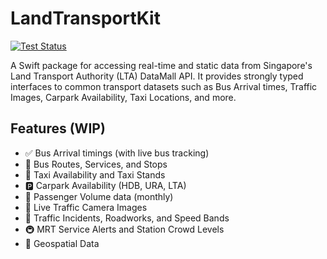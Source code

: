 # LandTransportKit

[![Test Status](https://github.com/stuartbreckenridge/LandTransportKit/actions/workflows/build.yml/badge.svg)](https://github.com/stuartbreckenridge/LandTransportKit/actions/workflows/build.yml)

A Swift package for accessing real-time and static data from Singapore's Land Transport Authority (LTA) DataMall API. It provides strongly typed interfaces to common transport datasets such as Bus Arrival times, Traffic Images, Carpark Availability, Taxi Locations, and more.

## Features (WIP)

- ✅ Bus Arrival timings (with live bus tracking)
- 🚏 Bus Routes, Services, and Stops
- 🚖 Taxi Availability and Taxi Stands
- 🅿️ Carpark Availability (HDB, URA, LTA)
- 🚌 Passenger Volume data (monthly)
- 📸 Live Traffic Camera Images
- 🚧 Traffic Incidents, Roadworks, and Speed Bands
- 🚇 MRT Service Alerts and Station Crowd Levels
- 📍 Geospatial Data
